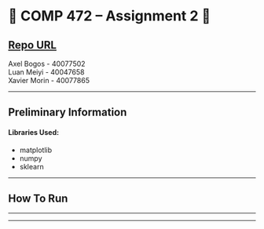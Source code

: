 # :beers: COMP 472 – Assignment 2 :tiger:

[Repo URL](https://github.com/AxelBogos/COMP472_A2) <br>
---

Axel Bogos - 40077502 <br>
Luan Meiyi - 40047658 <br>
Xavier Morin - 40077865

---

## Preliminary Information

#### Libraries Used:
* matplotlib
* numpy
* sklearn 
---

## How To Run 

---


---
